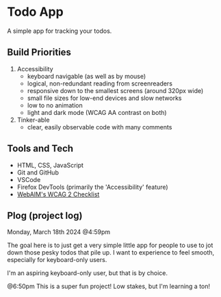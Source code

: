 # Todo App
A simple app for tracking your todos.

## Build Priorities
1. Accessibility
    - keyboard navigable (as well as by mouse)
    - logical, non-redundant reading from screenreaders
    - responsive down to the smallest screens (around 320px wide)
    - small file sizes for low-end devices and slow networks
    - low to no animation
    - light and dark mode (WCAG AA contrast on both)
2. Tinker-able
    - clear, easily observable code with many comments

## Tools and Tech
- HTML, CSS, JavaScript
- Git and GitHub
- VSCode
- Firefox DevTools (primarily the 'Accessibility' feature)
- [WebAIM's WCAG 2 Checklist](https://webaim.org/standards/wcag/checklist)

## Plog (project log)

Monday, March 18th 2024 @4:59pm

The goal here is to just get a very simple little app for people to use to jot down those pesky todos that pile up. I want to experience to feel smooth, especially for keyboard-only users.

I'm an aspiring keyboard-only user, but that is by choice.

@6:50pm
This is a super fun project! Low stakes, but I'm learning a ton!